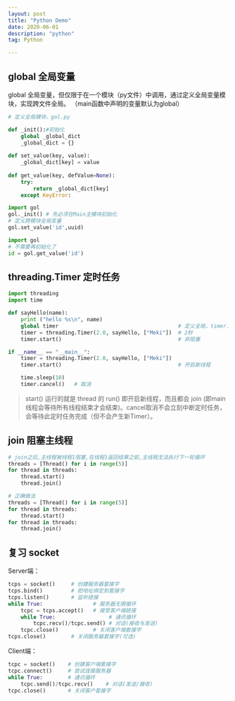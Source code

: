 ```yaml
---
layout: post
title: "Python Demo"
date: 2020-06-01
description: "python"
tag: Python

---
```





## global 全局变量

global 全局变量，但仅限于在一个模块（py文件）中调用，通过定义全局变量模块，实现跨文件全局。
（main函数中声明的变量默认为global）

```python
# 定义全局模块，gol.py

def _init():#初始化
    global _global_dict
    _global_dict = {}
 
def set_value(key, value):
    _global_dict[key] = value
 
def get_value(key, defValue=None):
    try:
        return _global_dict[key]
    except KeyError:

```

```python
import gol
gol._init() # 先必须在Main主模块初始化
# 定义跨模块全局变量
gol.set_value('id',uuid)
```

```python
import gol
# 不需要再初始化了
id = gol.get_value('id')
```


## threading.Timer 定时任务

```python
import threading
import time

def sayHello(name):
    print ("hello %s\n", name) 
    global timer                                      # 定义全局，timer.cancel才能作用到此处
    timer = threading.Timer(2.0, sayHello, ["Meki"])  # 2秒
    timer.start()                                     # 非阻塞

if __name__ == "__main__":
    timer = threading.Timer(2.0, sayHello, ["Meki"])
    timer.start()                                     # 开启新线程

    time.sleep(10)
    timer.cancel()   # 取消
```

> start() 运行的就是 thread 的 run() 即开启新线程，而且都会 join (即main线程会等待所有线程结束才会结束)。cancel取消不会立刻中断定时任务，会等待此定时任务完成（但不会产生新Timer）。



## join 阻塞主线程

```python
# join之后,主线程被线程1阻塞,在线程1返回结果之前,主线程无法执行下一轮循环
threads = [Thread() for i in range(5)]
for thread in threads:
    thread.start()
    thread.join()

# 正确做法
threads = [Thread() for i in range(5)]
for thread in threads:
    thread.start()
for thread in threads:
    thread.join()
```


## 复习 socket

Server端：
```python
tcps = socket()     # 创建服务器套接字
tcps.bind()         # 把地址绑定到套接字
tcps.listen()       # 监听链接
while True:                # 服务器无限循环
    tcpc = tcps.accept()   # 接受客户端链接
    while True:                 # 通讯循环
        tcpc.recv()/tcpc.send() # 对话(接收与发送)
    tcpc.close()           # 关闭客户端套接字
tcps.close()        # 关闭服务器套接字(可选)
```

Client端：
```python
tcpc = socket()    # 创建客户端套接字
tcpc.connect()     # 尝试连接服务器
while True:        # 通讯循环
    tcpc.send()/tcpc.recv()    # 对话(发送/接收)
tcpc.close()       # 关闭客户套接字
```

